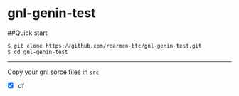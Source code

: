 # gnl-genin-test

##Quick start

```
$ git clone https://github.com/rcarmen-btc/gnl-genin-test.git 
$ cd gnl-genin-test
```
---
Copy your gnl sorce files in ```src```
- [x] df
